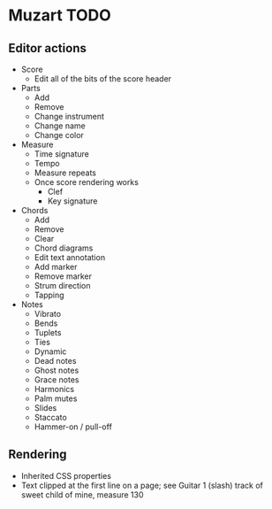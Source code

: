 # Muzart TODO

## Editor actions

- Score
  - Edit all of the bits of the score header
- Parts
  - Add
  - Remove
  - Change instrument
  - Change name
  - Change color
- Measure
  - Time signature
  - Tempo
  - Measure repeats
  - Once score rendering works
    - Clef
    - Key signature
- Chords
  - Add
  - Remove
  - Clear
  - Chord diagrams
  - Edit text annotation
  - Add marker
  - Remove marker
  - Strum direction
  - Tapping
- Notes
  - Vibrato
  - Bends
  - Tuplets
  - Ties
  - Dynamic
  - Dead notes
  - Ghost notes
  - Grace notes
  - Harmonics
  - Palm mutes
  - Slides
  - Staccato
  - Hammer-on / pull-off

## Rendering

- Inherited CSS properties
- Text clipped at the first line on a page; see Guitar 1 (slash) track of sweet child of mine, measure 130
